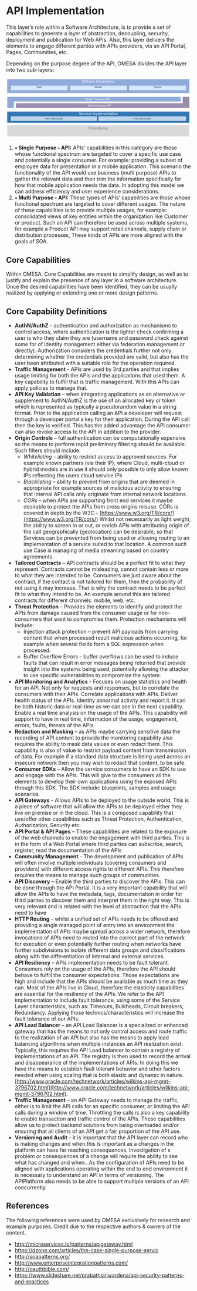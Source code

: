 # API Implementation

This layer’s role within a Software Architecture, is to provide a set of capabilities to generate a layer of abstraction, decoupling, security, deployment and publication for Web APIs. 
Also, this layer delivers the elements to engage different parties with APIs providers, via an API Portal, Pages, Communities, etc.

Depending on the purpose degree of the API, OMESA divides the API layer into two sub-layers: 

![](/images/omesa_service_implementation_1.png)

1. **•	Single Purpose - API:** APIs’ capabilities in this category are those whose functional spectrum are targeted to cover a specific use case and potentially a single consumer. For example:  providing a subset of employee data for presentation in a mobile application. This scenario the functionality of the API would use business (multi purpose) APIs to gather the relevant data and then trim the information specifically for how that mobile application needs the data. In adopting this model we can address efficiency and user experience considerations. 
2. **•	Multi Purpose - API:** These types of APIs’ capabilities are those whose functional spectrum are targeted to cover different usages. The nature of these capabilities is to provide multiple usages, for example: consolidated views of key entities within the organization like Customer or product. Such an API can therefore be used across multiple systems, for example a Product API may support retail channels, supply chain or distribution processes, These kinds of APIs are more aligned with the goals of SOA.

## Core Capabilities

Within OMESA, Core Capabilities are meant to simplify design, as well as to justify and explain the presence of any layer in a software architecture. Once the desired capabilities have been identified, they can be usually realized by applying or extending one or more design patterns.


## Core Capability Definitions

* **AuthN/AuthZ** – authentication and authorization as mechanisms to control access, where authentication is the lighter check confirming a user is who they claim they are (username and password check against some for of identity management either via federation management or directly). Authorization considers the credentials further not only determining whether the credentials provided are valid, but also has the user been attributed with a suitable role for the operation required.
* **Traffic Management** - APIs are used by 3rd parties and that implies usage limiting for both the APIs and the applications that used them. A key capability to fulfill that is traffic management. With this APIs can apply policies to manage that.
* **API Key Validation** – when integrating applications as an alternative or supplement to AuthN/AuthZ is the use of an allocated key or token which is represented as typically a pseudorandom value in a string format. Prior to the application calling an API a developer will request through a developer portal a key for their application. During the API call then the key is verified. This has the added advantage the API consumer can also revoke access to the API in addition to the provider. 
* **Origin Controls** – full authentication can be computationally expensive so the means to perform rapid preliminary filtering should be available. Such filters should include:
	* *Whitelisting* – ability to restrict access to approved sources. For example known partners (via their IP), where Cloud, multi-cloud or hybrid models are in use it should only possible to only allow known IPs reflecting the users cloud service IPs
	* *Blacklisting* – ability to prevent from origins that are deemed in appropriate for example sources of malicious activity to ensuring that internal API calls only originate from internal network locations.
	* *CORs* – when APIs are supporting front end services it maybe desirable to protect the APIs from cross origins misuse. CORs is covered in depth by the W3C - [https://www.w3.org/TR/cors/](https://www.w3.org/TR/cors/)
	Whilst not necessarily as light weight, the ability to screen in or out, or enrich APIs with attributing origin of the call geographically (geolocation) can be desirable, so that Services can be prevented from being used or allowing routing to an implementation of a service suited to that location. A common such use Case is managing of media streaming based on country agreements.
* **Tailored Contracts** – API contracts should be a perfect fit to what they represent. Contracts cannot be misleading, cannot contain less or more to what they are intended to be. Consumers are just aware about the contract, if the contact is not tailored for them, then the probability of not using it may increase. That is why the contract needs to be perfect fit to what they intend to be. An example around this are tailored contracts for different channels: mobile, web, etc.
* **Threat Protection** – Provides the elements to identify and protect the APIs from damage caused from the consumer usage or for non-consumers that want to compromise them. Protection mechanisms will include:
	* Injection attack protection – prevent API payloads from carrying content that when processed result malicious actions occurring, for example when several fields form a SQL expression when processed.
	* Buffer Overflow Errors – buffer overflows can be used to induce faults that can result in error messages being returned that provide insight into the systems being used, potentially allowing the attacker to use specific vulnerabilities to compromise the system.
* **API Monitoring and Analytics** - Focuses on usage statistics and health for an API. Not only for requests and responses, but to correlate the consumers with their APIs. Correlate applications with APIs. Deliver health status of the APIs. Identity abnormal activity and report it. It can be both historic data or real-time as we can see in the next capability.
Enable a real time analysis on the usage of the APIs. This capability will support to have in real time, information of the usage, engagement, errors, faults, threats of the APIs. 
* **Redaction and Masking** – as APIs maybe carrying sensitive data the recording of API content to provide the monitoring capability also requires the ability to mask data values or even redact them. This capability is also of value to restrict payload content from transmission of data. For example if a standard data structure is being used across an insecure network then you may wish to redact that content, to be safe.
* **Consumer SDKs** – Allow the service consumers to have an SDK to use and engage with the APIs. This will give to the consumers all the elements to develop their own applications using the exposed APIs through this SDK. The SDK include: blueprints, samples and usage scenarios.
* **API Gateways** - Allows APIs to be deployed to the outside world. This is a piece of software that will allow the APIs to be deployed either they live on premise or in the cloud. This is a composed capability that use/offer other capabilities such as Threat Protection, Authentication, Authorization, Security etc.
* **API Portal & API Pages** – These capabilities are related to the exposure of the web channels to enable the engagement with third parties. This is in the form of a Web Portal where third parties can subscribe, search, register, read the documentation of the APIs
* **Community Management** - The development and publication of APIs will often involve multiple individuals (covering consumers and providers) with different access rights to different APIs. This therefore requires the means to manage such groups of communities.
* **API Discovery** – Enable the third parties to discover the APIs. This can be done through the API Portal. It is a very important capability that will allow the APIs to have the metadata, tags, documentation in order for third parties to discover them and interpret them in the right way. This is very relevant and is related with the level of abstraction that the APIs need to have 
* **HTTP Routing** – whilst a unified set of APIs needs to be offered and providing a single managed point of entry into an environment the implementation of APIs maybe spread across a wider network, therefore invocations of APIs need to routed into the correct part of the network for execution or even potentially further routing when networks have further subdivisions to isolate different data groups and classifications along with the differentiation of internal and external services.
* **API Resiliency** – APIs implementation needs to be fault tolerant. Consumers rely on the usage of the APIs, therefore the API should behave to fulfill the consumer expectations. Those expectations are high and include that the APIs should be available as much time as they can. 
Most of the APIs live in Cloud, therefore the elasticity capabilities are essential for the resiliency of the APIs. 
We refer to the API implementation to include fault tolerance, using some of the Service Layer characteristics, such as: Timeouts, Bulkheads, Circuit breakers, Redundancy. Applying those technics/characteristics will increase the fault tolerance of our APIs.
* **API Load Balancer** – an API Load Balancer is a specialized or enhanced gateway that has the means to not only control access and route traffic to the realization of an API but also has the means to apply load balancing algorithms when multiple instances an API realization exist. Typically, this requires the API Load balancer to contain a registry of implementations of an API. The registry is then used to record the arrival and disappearance of the implementations of APIs. In doing this we have the means to establish fault tolerant behavior and other factors needed when using scaling that is both elastic and dynamic in nature. [http://www.oracle.com/technetwork/articles/wilkins-api-mgmt-3796702.html](http://www.oracle.com/technetwork/articles/wilkins-api-mgmt-3796702.html). 
* **Traffic Management** – an API Gateway needs to manage the traffic, either is to limit the API calls for an specific consumer, or limiting the API calls during a window of time. Throttling the calls is also a key capability to enable transaction and traffic control of the APIs.  These capabilities allow us to protect backend solutions from being overloaded and/or ensuring that all clients of an API get a fair proportion of the API use.
* **Versioning and Audit** – it is important that the API layer can record who is making changes and when.this is important as a changes in the platform can have far reaching consequences. Investigation of s problem or consequences of a change will require the ability to see what has changed and when.. As the configuration of APIs need to be aligned with applications operating within the end to end environment it is necessary to understand an API in terms of versioning. The APIPlatform also needs to be able to support multiple versions of an API concurrently.


## References

The following references were used by OMESA exclusively for research and example purposes. Credit due to the respective authors & owners of the content.

* http://microservices.io/patterns/apigateway.html		
* https://dzone.com/articles/the-case-single-purpose-servic
* http://soapatterns.org/
* http://www.enterpriseintegrationpatterns.com/
* http://oauthbible.com/
* https://www.slideshare.net/prabathsiriwardena/api-security-patterns-and-practices

